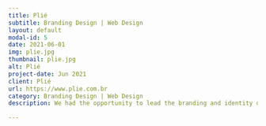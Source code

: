 ```yaml
---
title: Plié
subtitle: Branding Design | Web Design
layout: default
modal-id: 5
date: 2021-06-01
img: plie.jpg
thumbnail: plie.jpg
alt: Plié
project-date: Jun 2021
client: Plié
url: https://www.plie.com.br
category: Branding Design | Web Design
description: We had the opportunity to lead the branding and identity design for Plié, a modern flexible workspace agency, while working at VM Digital. Our mission was to craft a brand that embodied Plies dynamic and adaptable approach, while reflecting its core values of movement, flexibility, and authenticity. 

---
```

